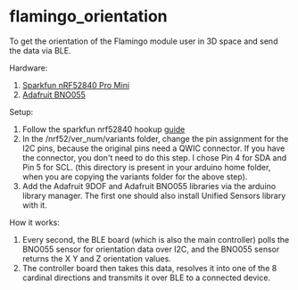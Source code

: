 # flamingo_orientation
To get the orientation of the Flamingo module user in 3D space and send the data via BLE. 


Hardware: 
  1. [Sparkfun nRF52840 Pro Mini](https://www.sparkfun.com/products/15025)
  2. [Adafruit BNO055](https://www.adafruit.com/product/2472)

Setup: 
  1. Follow the sparkfun nrf52840 hookup [guide](https://learn.sparkfun.com/tutorials/sparkfun-pro-nrf52840-mini-hookup-guide?_ga=2.261429448.497871716.1668802234-2067808309.1668802234)
  2. In the /nrf52/ver_num/variants folder, change the pin assignment for the I2C pins, because the original pins need a QWIC connector. If you have the connector, you don't need to do this step. I chose Pin 4 for SDA and Pin 5 for SCL. (this directory is present in your arduino home folder, when you are copying the variants folder for the above step).
  3. Add the Adafruit 9DOF and Adafruit BNO055 libraries via the arduino library manager. The first one should also install Unified Sensors library with it.

How it works: 
  1. Every second, the BLE board (which is also the main controller) polls the BNO055 sensor for orientation data over I2C, and the BNO055 sensor returns the X Y and Z orientation values. 
   2. The controller board then takes this data, resolves it into one of the 8 cardinal directions and transmits it over BLE to a connected device. 
 	

